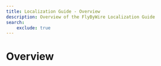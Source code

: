 ```yaml
---
title: Localization Guide - Overview
description: Overview of the FlyByWire Localization Guide
search:
    exclude: true
---
```


<link rel="stylesheet" href="/stylesheets/toc-tables.css">

# Overview

[//]: # (TODO: Add a guide for translators to contribute to the project.)